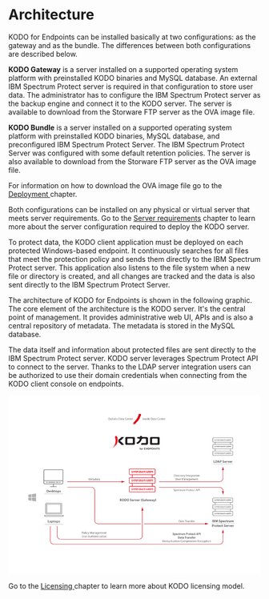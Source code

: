 # Architecture

KODO for Endpoints can be installed basically at two configurations: as the gateway and as the bundle. The differences between both configurations are described below. 

**KODO Gateway** is a server installed on a supported operating system platform with preinstalled KODO binaries and MySQL database. An external IBM Spectrum Protect server is required in that configuration to store user data. The administrator has to configure the IBM Spectrum Protect server as the backup engine and connect it to the KODO server. The server is available to download from the Storware FTP server as the OVA image file. 



**KODO Bundle** is a server installed on a supported operating system platform with preinstalled KODO binaries, MySQL database, and preconfigured IBM Spectrum Protect Server. The IBM Spectrum Protect Server was configured with some default retention policies. The server is also available to download from the Storware FTP server as the OVA image file. 

For information on how to download the OVA image file go to the  [Deployment ](../deployment/)chapter. 

Both configurations can be installed on any physical or virtual server that meets server requirements. Go to the [Server requirements](../deployment/kodo-server-configurations.md) chapter to learn more about the server configuration required to deploy the KODO server.

To protect data, the KODO client application must be deployed on each protected Windows-based endpoint. It continuously searches for all files that meet the protection policy and sends them directly to the IBM Spectrum Protect server. This application also listens to the file system when a new file or directory is created, and all changes are tracked and the data is also sent directly to the IBM Spectrum Protect Server.

The architecture of KODO for Endpoints is shown in the following graphic. The core element of the architecture is the KODO server. It's the central point of management. It provides administrative web UI, APIs and is also a central repository of metadata. The metadata is stored in the MySQL database.  

The data itself and information about protected files are sent directly to the IBM Spectrum Protect server. KODO server leverages Spectrum Protect API to connect to the server. Thanks to the LDAP server integration users can be authorized to use their domain credentials when connecting from the KODO client console on endpoints.  

![](../.gitbook/assets/image%20%287%29.png)

Go to the [Licensing ](licensing.md)chapter to learn more about KODO licensing model.

